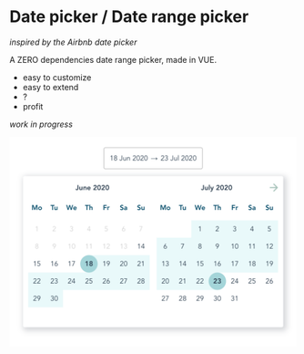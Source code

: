 # Date picker / Date range picker
_inspired by the Airbnb date picker_

A ZERO dependencies date range picker, made in VUE.
- easy to customize
- easy to extend
- ?
- profit

_work in progress_

![Date range picker ](date-picker.png)